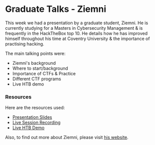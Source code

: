 # Graduate Talks - Ziemni


This week we had a presentation by a graduate student, Ziemni. He is currently studying for a Masters in Cybersecurity Management & is frequently in the HackTheBox top 10. He details how he has improved himself throughout his time at Coventry University & the importance of practising hacking.

The main talking points were:

- Ziemni's background
- Where to start/background
- Importance of CTFs & Practice
- Different CTF programs
- Live HTB demo

### Resources
Here are the resources used:

- [Presentation Slides](ziemni.pdf)
- [Live Session Recording](https://www.twitch.tv/videos/785147513) 
- [Live HTB Demo](https://www.twitch.tv/videos/785274676) 

Also, to find out more about Ziemni, please visit [his website](https://ziemni.com).
